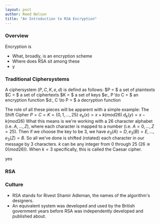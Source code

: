 ```yaml
---
layout: post
author: Reed Nelson
title: "An Introduction to RSA Encryption"
---
```



### Overview

Encryption is

- What, broadly, is an encryption scheme
- Where does RSA sit among these
- y

### Traditional Ciphersystems

A ciphersystem $(P, C, K, e, d)$ is defind as follows:
$P = $ a set of plaintexts
$C = $ a set of ciphertexts
$K = $ a set of keys
$e:\, P \to C = $ an encryption function
$d:\, C \to P = $ a decryption function

The role of all these pieces will be apparent with a simple example:
The Shift Cipher
$P = C = K = \{0, 1, ..., 25\}$
$e_k(x) = x + k (mod 26)$
$d_k(y) = x - k (mod 26)$
What this means is we're working with a 26 character alphabet (i.e. $A, ..., Z$), where each character is mapped to a number (i.e. $A = 0, ..., Z = 25$). Then if we choose the key to be $3$, we have $e_3(A) = D, e_3(B) = E, ..., e_3(Z) = B$. So all we've done is shifted (rotated) each character in our message by 3 characters. $k$ can be any integer from 0 through 25 ($26 \cong 0 (mod 26)$). When $k = 3$ specifically, this is called the Caesar cipher.

yes

### RSA

### Culture
- RSA stands for Rivest Shamir Adleman, the names of the algorithm's designers.
- An equivalent system was developed and used by the British government years before RSA was independently developed and published about.
